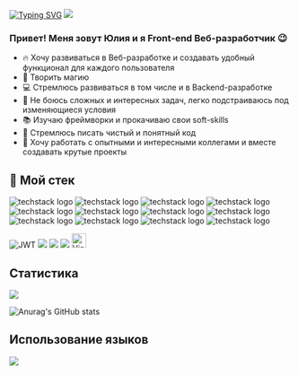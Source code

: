 [![Typing SVG](https://readme-typing-svg.herokuapp.com?color=%2336BCF7&lines=Front-end+Web+developer)](https://git.io/typing-svg)
<img src="http://phonoteka.org/uploads/posts/2021-03/1616684156_59-p-khaker-fon-62.jpg" />
### Привет! Меня зовут Юлия и я Front-end Веб-разработчик :wink: 

- :fire: Хочу развиваться в Веб-разработке и создавать удобный функционал для каждого пользователя
- :crystal_ball: Творить магию 
- :computer: Стремлюсь развиваться в том числе и в Backend-разработке
- :muscle: Не боюсь сложных и интересных задач, легко подстраиваюсь под изменяющиеся условия
- :books: Изучаю фреймворки и прокачиваю свои soft-skills
- :pencil: Стремлюсь писать чистый и понятный код
- :beers: Хочу работать с опытными и интересными коллегами и вместе создавать крутые проекты


## :wrench: Мой стек

![techstack logo](https://readme-components.vercel.app/api?component=logo&fill=black&logo=html5&svgfill=f06629)
![techstack logo](https://readme-components.vercel.app/api?component=logo&fill=black&logo=CSS3&svgfill=028dd1)
![techstack logo](https://readme-components.vercel.app/api?component=logo&fill=black&logo=javascript&svgfill=f6df1c)
![techstack logo](https://readme-components.vercel.app/api?component=logo&fill=black&logo=react&animation=spin&svgfill=15d8fe)
![techstack logo](https://readme-components.vercel.app/api?component=logo&fill=black&logo=node.js&svgfill=659b60)
![techstack logo](https://readme-components.vercel.app/api?component=logo&fill=black&logo=webpack&svgfill=8ed5fa)
![techstack logo](https://readme-components.vercel.app/api?component=logo&fill=black&logo=github)
![techstack logo](https://readme-components.vercel.app/api?component=logo&fill=black&logo=git&svgfill=ff4500)
![techstack logo](https://readme-components.vercel.app/api?component=logo&fill=black&logo=figma)
![techstack logo](https://readme-components.vercel.app/api?component=logo&fill=black&logo=postman)
![techstack logo](https://readme-components.vercel.app/api?component=logo&fill=black&logo=codepen)
![techstack logo](https://readme-components.vercel.app/api?component=logo&fill=black&logo=notion)

![JWT](https://img.shields.io/badge/JWT-black?style=for-the-badge&logo=JSON%20web%20tokens)
<img src="https://img.shields.io/badge/-БЭМ-00A3D9?style=flat&amp;logo=bem&amp;logoColor=white" />
<img src="https://img.shields.io/badge/-ES6-F7DF1E?style=flat&amp;logo=javascript&amp;logoColor=black" />
<img src="https://img.shields.io/badge/-ООП-008CBA?style=flat&amp;logo=javascript&amp;logoColor=white" />
<img alt="Visual Studio Code" width="26px" src="https://cdn.jsdelivr.net/gh/devicons/devicon/icons/vscode/vscode-original.svg" />




## Статистика 

<a align="center" href="https://git.io/streak-stats">
  <img src="https://streak-stats.demolab.com/?user=YukinaSan91&theme=dark" />
</a>

![Anurag's GitHub stats](https://github-readme-stats.vercel.app/api?username=YukinaSan91&show_icons=true&theme=radical)

## Использование языков

<a align="center" href="https://github.com/anuraghazra/github-readme-stats">
  <img src="https://github-readme-stats.vercel.app/api/top-langs/?username=anuraghazra&layout=compact" />
</a>

